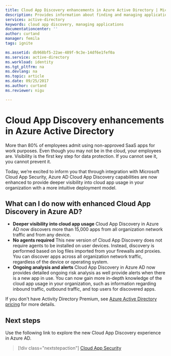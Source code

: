 ```yaml
---
title: Cloud App Discovery enhancements in Azure Active Directory | Microsoft Docs
description: Provides information about finding and managing applications with Cloud App Discovery, what are the benefits and how it works.
services: active-directory
keywords: cloud app discovery, managing applications
documentationcenter: ''
author: curtand
manager: femila
tags: ignite

ms.assetid: db968bf5-22ae-489f-9c3e-14df6e1fef0a
ms.service: active-directory
ms.workload: identity
ms.tgt_pltfrm: na
ms.devlang: na
ms.topic: article
ms.date: 09/25/2017
ms.author: curtand
ms.reviewer: nigu

---
```

# Cloud App Discovery enhancements in Azure Active Directory 
More than 80% of employees admit using non-approved SaaS apps for work purposes. Even though you may not be in the cloud, your employees are. Visibility is the first key step for data protection. If you cannot see it, you cannot prevent it. 

Today, we’re excited to inform you that through integration with Microsoft Cloud App Security, Azure AD Cloud App Discovery capabilities are now enhanced to provide deeper visibility into cloud app usage in your organization with a more intuitive deployment model. 

## What can I do now with enhanced Cloud App Discovery in Azure AD?

* **Deeper visibility into cloud app usage**
  Cloud App Discovery in Azure AD now discovers more than 15,000 apps from all organization network traffic and from any device. 
* **No agents required**
  This new version of Cloud App Discovery does not require agents to be installed on user devices. Instead, discovery is performed based on log files imported from your firewalls and proxies. You can discover apps across all organization network traffic, regardless of the device or operating system.
* **Ongoing analysis and alerts**
  Cloud App Discovery in Azure AD now provides detailed ongoing risk analysis as well provide alerts when there is a new app in use. You can now gain more in-depth knowledge of the cloud app usage in your organization, such as information regarding inbound traffic, outbound traffic, and top users for discovered apps.

If you don't have Activity Directory Premium, see [Azure Active Directory pricing](https://azure.microsoft.com/pricing/details/active-directory/) for more details.

## Next steps
Use the following link to explore the new Cloud App Discovery experience in Azure AD.

> [!div class="nextstepaction"]
> [Cloud App Security](https://portal.cloudappsecurity.com) 
